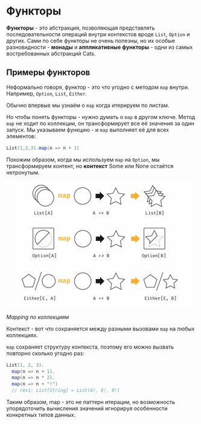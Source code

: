 # Функторы

**Функторы** - это абстракция, позволяющая представлять последовательности операций внутри контекстов вроде `List`, `Option` и других. Сами по себе функторы не очень полезны, но их особые разновидности - **монады** и **аппликативные функторы** - одни из самых востребованных абстракций Cats.

## Примеры функторов

Неформально говоря, функтор - это что угодно с методом `map` внутри. Например, `Option`, `List`, `Either`. 

Обычно впервые мы узнаём о `map` когда итерируем по листам. 

Но чтобы понять функторы - нужно думать о `map` в другом ключе. Метод `map` не ходит по коллекции, он трансформирует все её значения за один запуск. Мы указываем функцию - и `map` выполняет её для всех элементов:

```scala
List(1,2,3).map(n => n + 1)
```

Похожим образом, когда мы используем `map` на `Option`, мы трансформируем контент, но **контекст** Some или None остаётся нетронутым.

![](img/mapping.png)

*Mapping по коллекциям*

Контекст - вот что сохраняется между разными вызовами `map` на любых коллекциях.

`map` сохраняет структуру контекста, поэтому его можно вызвать повторно сколько угодно раз:

```scala
List(1, 2, 3).
  map(n => n + 1).
  map(n => n * 2).
  map(n => n + "!")
  // res1: List[String] = List(4!, 6!, 8!)
```

Таким образом, map - это не паттерн итерации, но возможность упорядоточить вычисления значений игнорируя особенности конкретных типов данных. 